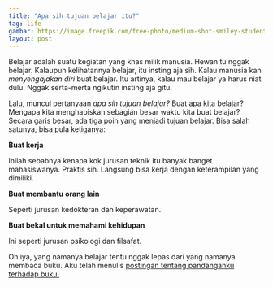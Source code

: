 ```yaml
--- 
title: "Apa sih tujuan belajar itu?"
tag: life
gambar: https://image.freepik.com/free-photo/medium-shot-smiley-student-studying-with-laptop_23-2148389041.jpg
layout: post
--- 
```


Belajar adalah suatu kegiatan yang khas milik manusia. Hewan tu nggak belajar. Kalaupun kelihatannya belajar, itu insting aja sih. Kalau manusia kan _menyengajakan diri_ buat belajar. Itu artinya, kalau mau belajar ya harus niat dulu. Nggak serta-merta ngikutin insting aja gitu.

Lalu, muncul pertanyaan _apa sih tujuan belajar?_ Buat apa kita belajar? Mengapa kita menghabiskan sebagian besar waktu kita buat belajar? Secara garis besar, ada tiga poin yang menjadi tujuan belajar. Bisa salah satunya, bisa pula ketiganya:

**Buat kerja**

Inilah sebabnya kenapa kok jurusan teknik itu banyak banget mahasiswanya. Praktis sih. Langsung bisa kerja dengan keterampilan yang dimiliki.

**Buat membantu orang lain**

Seperti jurusan kedokteran dan keperawatan.

**Buat bekal untuk memahami kehidupan**

Ini seperti jurusan psikologi dan filsafat.

Oh iya, yang namanya belajar tentu nggak lepas dari yang namanya membaca buku. Aku telah menulis [postingan tentang pandanganku terhadap buku.](#/tentang-membaca)
